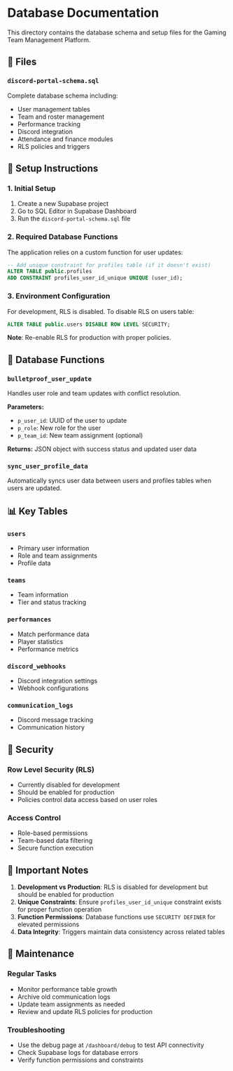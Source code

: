 # Database Documentation

This directory contains the database schema and setup files for the Gaming Team Management Platform.

## 📁 Files

### `discord-portal-schema.sql`
Complete database schema including:
- User management tables
- Team and roster management
- Performance tracking
- Discord integration
- Attendance and finance modules
- RLS policies and triggers

## 🚀 Setup Instructions

### 1. Initial Setup
1. Create a new Supabase project
2. Go to SQL Editor in Supabase Dashboard
3. Run the `discord-portal-schema.sql` file

### 2. Required Database Functions

The application relies on a custom function for user updates:

```sql
-- Add unique constraint for profiles table (if it doesn't exist)
ALTER TABLE public.profiles 
ADD CONSTRAINT profiles_user_id_unique UNIQUE (user_id);
```

### 3. Environment Configuration

For development, RLS is disabled. To disable RLS on users table:

```sql
ALTER TABLE public.users DISABLE ROW LEVEL SECURITY;
```

**Note**: Re-enable RLS for production with proper policies.

## 🔧 Database Functions

### `bulletproof_user_update`
Handles user role and team updates with conflict resolution.

**Parameters:**
- `p_user_id`: UUID of the user to update
- `p_role`: New role for the user
- `p_team_id`: New team assignment (optional)

**Returns:** JSON object with success status and updated user data

### `sync_user_profile_data`
Automatically syncs user data between users and profiles tables when users are updated.

## 📊 Key Tables

### `users`
- Primary user information
- Role and team assignments
- Profile data

### `teams`
- Team information
- Tier and status tracking

### `performances`
- Match performance data
- Player statistics
- Performance metrics

### `discord_webhooks`
- Discord integration settings
- Webhook configurations

### `communication_logs`
- Discord message tracking
- Communication history

## 🔐 Security

### Row Level Security (RLS)
- Currently disabled for development
- Should be enabled for production
- Policies control data access based on user roles

### Access Control
- Role-based permissions
- Team-based data filtering
- Secure function execution

## 🚨 Important Notes

1. **Development vs Production**: RLS is disabled for development but should be enabled for production
2. **Unique Constraints**: Ensure `profiles_user_id_unique` constraint exists for proper function operation
3. **Function Permissions**: Database functions use `SECURITY DEFINER` for elevated permissions
4. **Data Integrity**: Triggers maintain data consistency across related tables

## 🔄 Maintenance

### Regular Tasks
- Monitor performance table growth
- Archive old communication logs
- Update team assignments as needed
- Review and update RLS policies for production

### Troubleshooting
- Use the debug page at `/dashboard/debug` to test API connectivity
- Check Supabase logs for database errors
- Verify function permissions and constraints